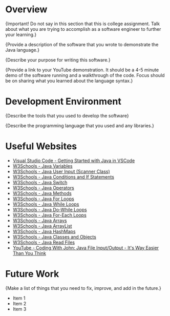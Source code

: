 # Overview

{Important! Do not say in this section that this is college assignment. Talk about what you are trying to accomplish as a software engineer to further your learning.}

{Provide a description of the software that you wrote to demonstrate the Java language.}

{Describe your purpose for writing this software.}

{Provide a link to your YouTube demonstration. It should be a 4-5 minute demo of the software running and a walkthrough of the code. Focus should be on sharing what you learned about the language syntax.}

# Development Environment

{Describe the tools that you used to develop the software}

{Describe the programming language that you used and any libraries.}

# Useful Websites

- [Visual Studio Code - Getting Started with Java in VSCode](https://code.visualstudio.com/docs/java/java-tutorial)
- [W3Schools - Java Variables](https://www.w3schools.com/java/java_variables.asp)
- [W3Schools - Java User Input (Scanner Class)](https://www.w3schools.com/java/java_user_input.asp)
- [W3Schools - Java Conditions and If Statements](https://www.w3schools.com/java/java_conditions.asp)
- [W3Schools - Java Switch](https://www.w3schools.com/java/java_switch.asp)
- [W3Schools - Java Operators](https://www.w3schools.com/java/java_operators.asp)
- [W3Schools - Java Methods](https://www.w3schools.com/java/java_methods.asp)
- [W3Schools - Java For Loops](https://www.w3schools.com/java/java_for_loop.asp)
- [W3Schools - Java While Loops](https://www.w3schools.com/java/java_while_loop.asp)
- [W3Schools - Java Do-While Loops](https://www.w3schools.com/java/java_while_loop_do.asp)
- [W3Schools - Java For-Each Loops](https://www.w3schools.com/java/java_foreach_loop.asp)
- [W3Schools - Java Arrays](https://www.w3schools.com/java/java_arrays.asp)
- [W3Schools - Java ArrayList](https://www.w3schools.com/java/java_arraylist.asp)
- [W3Schools - Java HashMaps](https://www.w3schools.com/java/java_hashmap.asp)
- [W3Schools - Java Classes and Objects](https://www.w3schools.com/java/java_classes.asp)
- [W3Schools - Java Read Files](https://www.w3schools.com/java/java_files_read.asp)
- [YouTube - Coding With John: Java File Input/Output - It's Way Easier Than You Think](https://www.youtube.com/watch?v=ScUJx4aWRi0)

# Future Work

{Make a list of things that you need to fix, improve, and add in the future.}

- Item 1
- Item 2
- Item 3